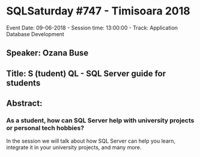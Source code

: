 # SQLSaturday #747 - Timisoara 2018
Event Date: 09-06-2018 - Session time: 13:00:00 - Track: Application  Database Development
## Speaker: Ozana Buse
## Title: S (tudent) QL - SQL Server guide for students
## Abstract:
### As a student, how can SQL Server help with university projects or personal tech hobbies? 
In the session we will talk about how SQL Server can help you learn, integrate it in your university projects, and many more.
